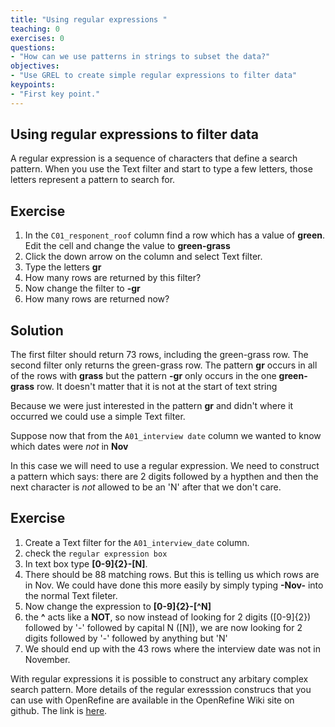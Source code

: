 ```yaml
---
title: "Using regular expressions "
teaching: 0
exercises: 0
questions:
- "How can we use patterns in strings to subset the data?"
objectives:
- "Use GREL to create simple regular expressions to filter data"
keypoints:
- "First key point."
---
```


## Using regular expressions to filter data

A regular expression is a sequence of characters that define a search pattern. When you use the Text filter and start to type a few letters, those letters represent a pattern to search for.

## Exercise

1. In the `C01_responent_roof` column find a row which has  a value of **green**. Edit the cell and change the value to **green-grass**
2. Click the down arrow on the column and select Text filter.
3. Type the letters **gr**
4. How many rows are returned by this filter?
5. Now change the filter to **-gr**
6. How many rows are returned now?

## Solution

The first filter should return 73 rows, including the green-grass row.
The second filter only returns the green-grass row.
The pattern **gr** occurs in all of the rows with **grass** but the pattern **-gr** only occurs in the one **green-grass** row. It doesn't matter that it is not at the start of text string

Because we were just interested in the pattern **gr** and didn't where it occurred we could use a simple Text filter.

Suppose now that from the `A01_interview date` column we wanted to know which dates were _not_ in **Nov**

In this case we will need to use a regular expression. We need to construct a pattern which says: there are 2 digits followed by a hypthen and then the next character is _not_ allowed to be an 'N' after that we don't care. 


## Exercise

1. Create a Text filter for the `A01_interview_date` column.
2. check the `regular expression box`
3. In text box type **[0-9]{2}-[N]**. 
4. There should be 88 matching rows. But this is telling us which rows are in Nov. We could have done this more easily by simply typing **-Nov-** into the normal Text fileter.
5. Now change the expression to **[0-9]{2}-[^N]**
6. the **^** acts like a **NOT**, so now instead of looking for 2 digits ([0-9]{2}) followed by '-' followed by capital N ([N]), we are now looking for 2 digits followed by '-' followed by anything but 'N'
7. We should end up with the 43 rows where the interview date was not in November.

With regular expressions it is possible to construct any arbitary complex search pattern. More details of the regular exresssion construcs that you can use with OpenRefine are available in the OpenRefine Wiki site on github. The link is [here](https://github.com/OpenRefine/OpenRefine/wiki/Understanding-Regular-Expressions).





